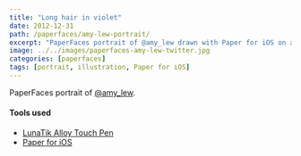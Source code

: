 ```yaml
---
title: "Long hair in violet"
date: 2012-12-31
path: /paperfaces/amy-lew-portrait/
excerpt: "PaperFaces portrait of @amy_lew drawn with Paper for iOS on an iPad."
image: ../../images/paperfaces-amy-lew-twitter.jpg
categories: [paperfaces]
tags: [portrait, illustration, Paper for iOS]
---
```


PaperFaces portrait of [@amy_lew](https://twitter.com/amy_lew).

#### Tools used

- [LunaTik Alloy Touch Pen](https://www.amazon.com/gp/product/B00821TR7G/ref=as_li_ss_tl?ie=UTF8&tag=mademist-20&linkCode=as2&camp=1789&creative=390957&creativeASIN=B00821TR7G)
- [Paper for iOS](https://paper.bywetransfer.com/)
